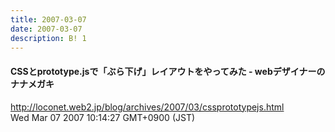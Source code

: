 ```yaml
---
title: 2007-03-07
date: 2007-03-07
description: B! 1
---
```


#### CSSとprototype.jsで「ぶら下げ」レイアウトをやってみた - webデザイナーのナナメガキ
http://loconet.web2.jp/blog/archives/2007/03/cssprototypejs.html<br>
Wed Mar 07 2007 10:14:27 GMT+0900 (JST)<br>


